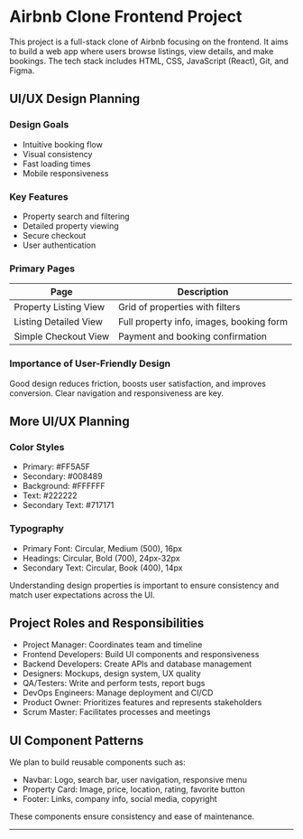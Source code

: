 # Airbnb Clone Frontend Project

This project is a full-stack clone of Airbnb focusing on the frontend. It aims to build a web app where users browse listings, view details, and make bookings. The tech stack includes HTML, CSS, JavaScript (React), Git, and Figma.

## UI/UX Design Planning

### Design Goals
- Intuitive booking flow
- Visual consistency
- Fast loading times
- Mobile responsiveness

### Key Features
- Property search and filtering
- Detailed property viewing
- Secure checkout
- User authentication

### Primary Pages
| Page                  | Description                                      |
|-----------------------|------------------------------------------------|
| Property Listing View  | Grid of properties with filters                  |
| Listing Detailed View  | Full property info, images, booking form         |
| Simple Checkout View   | Payment and booking confirmation                  |

### Importance of User-Friendly Design
Good design reduces friction, boosts user satisfaction, and improves conversion. Clear navigation and responsiveness are key.

## More UI/UX Planning

### Color Styles
- Primary: #FF5A5F
- Secondary: #008489
- Background: #FFFFFF
- Text: #222222
- Secondary Text: #717171

### Typography
- Primary Font: Circular, Medium (500), 16px
- Headings: Circular, Bold (700), 24px-32px
- Secondary Text: Circular, Book (400), 14px

Understanding design properties is important to ensure consistency and match user expectations across the UI.

## Project Roles and Responsibilities

- Project Manager: Coordinates team and timeline
- Frontend Developers: Build UI components and responsiveness
- Backend Developers: Create APIs and database management
- Designers: Mockups, design system, UX quality
- QA/Testers: Write and perform tests, report bugs
- DevOps Engineers: Manage deployment and CI/CD
- Product Owner: Prioritizes features and represents stakeholders
- Scrum Master: Facilitates processes and meetings

## UI Component Patterns

We plan to build reusable components such as:

- Navbar: Logo, search bar, user navigation, responsive menu
- Property Card: Image, price, location, rating, favorite button
- Footer: Links, company info, social media, copyright

These components ensure consistency and ease of maintenance.

---

